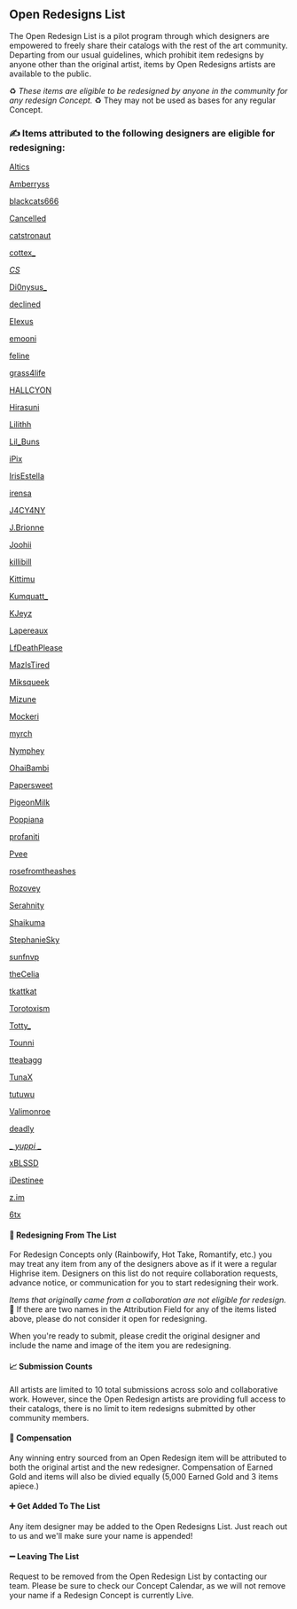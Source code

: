 ## Open Redesigns List

The Open Redesign List is a pilot program through which designers are empowered to freely share their catalogs with the rest of the art community. Departing from our usual guidelines, which prohibit item redesigns by anyone other than the original artist, items by Open Redesigns artists are available to the public. 

♻️ *These items are eligible to be redesigned by anyone in the community for any redesign Concept.* ♻️ 
They may not be used as bases for any regular Concept.  

### ✍️ Items attributed to the following designers are eligible for redesigning: 

[Altics](https://highrise.game/catalog/designer-profile/Altics)

[Amberryss](https://highrise.game/catalog/designer-profile/Amberryss)

[blackcats666](https://highrise.game/catalog/designer-profile/blackcats666)

[CancelIed](https://highrise.game/catalog/designer-profile/CancelIed)

[catstronaut](https://highrise.game/catalog/designer-profile/catstronaut)

[cottex_](https://highrise.game/catalog/designer-profile/cottex_)

[_CS_](https://highrise.game/catalog/designer-profile/_CS_)

[Di0nysus_](https://highrise.game/catalog/designer-profile/Di0nysus_)

[declined](https://highrise.game/catalog/designer-profile/declined)

[EIexus](https://highrise.game/catalog/designer-profile/EIexus)

[emooni](https://highrise.game/catalog/designer-profile/emooni)

[feIine](https://highrise.game/catalog/designer-profile/feIine)

[grass4life](https://highrise.game/catalog/designer-profile/grass4life)

[HALLCYON](https://highrise.game/catalog/designer-profile/HALLCYON)

[Hirasuni](https://highrise.game/catalog/designer-profile/Hirasuni)

[LiIithh](https://highrise.game/catalog/designer-profile/LiIithh)

[Lil_Buns](https://highrise.game/catalog/designer-profile/Lil_Buns)

[iPix](https://highrise.game/catalog/designer-profile/iPix)

[IrisEstella](https://highrise.game/catalog/designer-profile/IrisEstella)

[irensa](https://highrise.game/catalog/designer-profile/irensa)

[J4CY4NY](https://highrise.game/catalog/designer-profile/J4CY4NY)

[J.Brionne](https://highrise.game/catalog/designer-profile/J.Brionne)

[Joohii](https://highrise.game/catalog/designer-profile/Joohii)

[killibill](https://highrise.game/catalog/designer-profile/killibill)

[Kittimu](https://highrise.game/catalog/designer-profile/Kittimu)

[Kumquatt_](https://highrise.game/catalog/designer-profile/Kumquatt_)

[KJeyz](https://highrise.game/catalog/designer-profile/KJeyz)

[Lapereaux](https://highrise.game/catalog/designer-profile/Lapereaux)

[LfDeathPlease](https://highrise.game/catalog/designer-profile/LfDeathPlease)

[MazIsTired](https://highrise.game/catalog/designer-profile/MazIsTired)

[Miksqueek](https://highrise.game/catalog/designer-profile/Miksqueek)

[Mizune](https://highrise.game/catalog/designer-profile/Mizune)

[Mockeri](https://highrise.game/catalog/designer-profile/Mockeri)

[myrch](https://highrise.game/catalog/designer-profile/myrch)

[Nymphey](https://highrise.game/catalog/designer-profile/Nymphey)

[OhaiBambi](https://highrise.game/catalog/designer-profile/OhaiBambi)

[Papersweet](https://highrise.game/catalog/designer-profile/Papersweet)

[PigeonMilk](https://highrise.game/catalog/designer-profile/PigeonMilk)

[Poppiana](https://highrise.game/catalog/designer-profile/Poppiana)

[profaniti](https://highrise.game/catalog/designer-profile/profaniti)

[Pvee](https://highrise.game/catalog/designer-profile/Pvee)

[rosefromtheashes](https://highrise.game/catalog/designer-profile/rosefromtheashes)

[Rozovey](https://highrise.game/catalog/designer-profile/Rozovey)

[Serahnity](https://highrise.game/catalog/designer-profile/Serahnity)

[Shaikuma](https://highrise.game/catalog/designer-profile/Shaikuma)

[StephanieSky](https://highrise.game/catalog/designer-profile/StephanieSky)

[sunfnvp](https://highrise.game/catalog/designer-profile/sunfnvp)

[theCelia](https://highrise.game/catalog/designer-profile/theCelia)

[tkattkat](https://highrise.game/catalog/designer-profile/tkattkat)

[Torotoxism](https://highrise.game/catalog/designer-profile/Torotoxism)

[Totty_](https://highrise.game/catalog/designer-profile/Totty_)

[Tounni](https://highrise.game/catalog/designer-profile/Tounni)

[tteabagg](https://highrise.game/catalog/designer-profile/tteabagg)

[TunaX](https://highrise.game/catalog/designer-profile/TunaX)

[tutuwu](https://highrise.game/catalog/designer-profile/tutuwu)

[Valimonroe](https://highrise.game/catalog/designer-profile/Valimonroe)

[deadly](https://highrise.game/catalog/designer-profile/deadly)

[_ _yuppi_ _](https://highrise.game/catalog/designer-profile/_yuppi_)

[xBLSSD](https://highrise.game/catalog/designer-profile/xBLSSD)

[iDestinee](https://highrise.game/catalog/designer-profile/iDestinee)

[z.im](https://highrise.game/catalog/designer-profile/z.im)

[6tx](https://highrise.game/catalog/designer-profile/6tx)



#### 📝 Redesigning From The List

For Redesign Concepts only (Rainbowify, Hot Take, Romantify, etc.) you may treat any item from any of the designers above as if it were a regular Highrise item. Designers on this list do not require collaboration requests, advance notice, or communication for you to start redesigning their work. 

_*Items that originally came from a collaboration are not eligible for redesign.*_ 🤝 If there are two names in the Attribution Field for any of the items listed above, please do not consider it open for redesigning. 

When you're ready to submit, please credit the original designer and include the name and image of the item you are redesigning. 


#### 📈 Submission Counts

All artists are limited to 10 total submissions across solo and collaborative work. 
However, since the Open Redesign artists are providing full access to their catalogs, there is no limit to item redesigns submitted by other community members.

#### 💸 Compensation

Any winning entry sourced from an Open Redesign item will be attributed to both the original artist and the new redesigner. Compensation of Earned Gold and items will also be divied equally (5,000 Earned Gold and 3 items apiece.)

#### ➕ Get Added To The List

Any item designer may be added to the Open Redesigns List. Just reach out to us and we'll make sure your name is appended!

#### ➖ Leaving The List

Request to be removed from the Open Redesign List by contacting our team. Please be sure to check our Concept Calendar, as we will not remove your name if a Redesign Concept is currently Live. 



